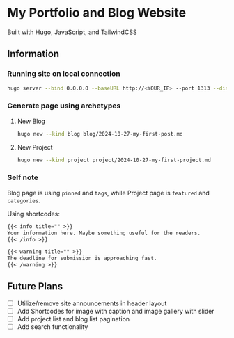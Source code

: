 # My Portfolio and Blog Website

Built with Hugo, JavaScript, and TailwindCSS

## Information

### Running site on local connection

```bash
hugo server --bind 0.0.0.0 --baseURL http://<YOUR_IP> --port 1313 --disableFastRender
```

### Generate page using archetypes

1. New Blog

   ```bash
   hugo new --kind blog blog/2024-10-27-my-first-post.md
   ```

2. New Project

   ```bash
   hugo new --kind project project/2024-10-27-my-first-project.md
   ```

### Self note

Blog page is using `pinned` and `tags`, while Project page is `featured` and `categories`.

Using shortcodes:

```md
{{< info title="" >}}
Your information here. Maybe something useful for the readers.
{{< /info >}}

{{< warning title="" >}}
The deadline for submission is approaching fast.
{{< /warning >}}
```

## Future Plans

- [ ] Utilize/remove site announcements in header layout
- [ ] Add Shortcodes for image with caption and image gallery with slider
- [ ] Add project list and blog list pagination
- [ ] Add search functionality

